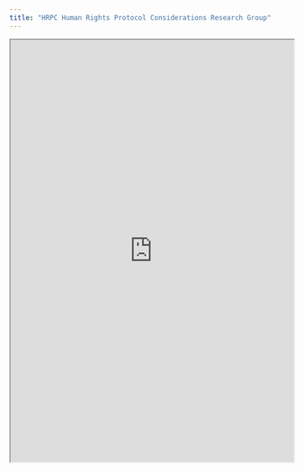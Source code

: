 ```yaml
---
title: "HRPC Human Rights Protocol Considerations Research Group"
---
```



<iframe height="750" width="100%" src="https://ewelton.github.io/ktest/wiki.html#HRPC%20Human%20Rights%20Protocol%20Considerations%20Research%20Group"></iframe>
